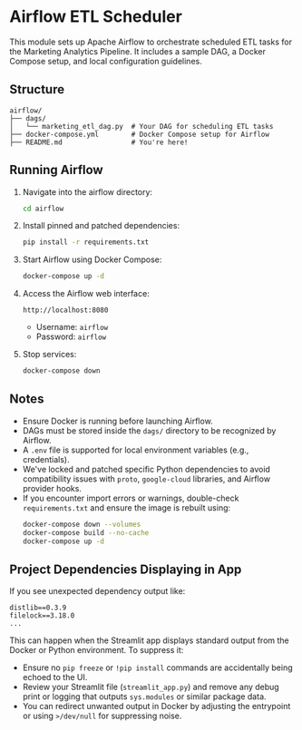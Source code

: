 # Airflow ETL Scheduler

This module sets up Apache Airflow to orchestrate scheduled ETL tasks for the Marketing Analytics Pipeline. It includes a sample DAG, a Docker Compose setup, and local configuration guidelines.

## Structure

```
airflow/
├── dags/
│   └── marketing_etl_dag.py  # Your DAG for scheduling ETL tasks
├── docker-compose.yml        # Docker Compose setup for Airflow
├── README.md                 # You're here!
```

## Running Airflow

1. Navigate into the airflow directory:
   ```bash
   cd airflow
   ```

2. Install pinned and patched dependencies:
   ```bash
   pip install -r requirements.txt
   ```

3. Start Airflow using Docker Compose:
   ```bash
   docker-compose up -d
   ```

4. Access the Airflow web interface:
   ```
   http://localhost:8080
   ```

   - Username: `airflow`
   - Password: `airflow`

5. Stop services:
   ```bash
   docker-compose down
   ```

## Notes

- Ensure Docker is running before launching Airflow.
- DAGs must be stored inside the `dags/` directory to be recognized by Airflow.
- A `.env` file is supported for local environment variables (e.g., credentials).
- We've locked and patched specific Python dependencies to avoid compatibility issues with `proto`, `google-cloud` libraries, and Airflow provider hooks.
- If you encounter import errors or warnings, double-check `requirements.txt` and ensure the image is rebuilt using:
  ```bash
  docker-compose down --volumes
  docker-compose build --no-cache
  docker-compose up -d
  ```

## Project Dependencies Displaying in App

If you see unexpected dependency output like:

```
distlib==0.3.9
filelock==3.18.0
...
```

This can happen when the Streamlit app displays standard output from the Docker or Python environment. To suppress it:

- Ensure no `pip freeze` or `!pip install` commands are accidentally being echoed to the UI.
- Review your Streamlit file (`streamlit_app.py`) and remove any debug print or logging that outputs `sys.modules` or similar package data.
- You can redirect unwanted output in Docker by adjusting the entrypoint or using `>/dev/null` for suppressing noise.
